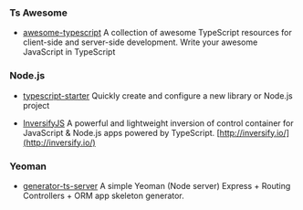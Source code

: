 ### Ts Awesome

* [awesome-typescript](https://github.com/dzharii/awesome-typescript) A collection of awesome TypeScript resources for client-side and server-side development. Write your awesome JavaScript in TypeScript

### Node.js

* [typescript-starter](https://github.com/bitjson/typescript-starter) Quickly create and configure a new library or Node.js project

* [InversifyJS](https://github.com/inversify/InversifyJS/) A powerful and lightweight inversion of control container for JavaScript &  Node.js apps powered by TypeScript. [http://inversify.io/](http://inversify.io/)

### Yeoman

* [generator-ts-server](https://legacy.gitbook.com/book/nowgoant/fek-awesome/edit#) A simple Yeoman \(Node server\) Express + Routing Controllers + ORM app skeleton generator. 



